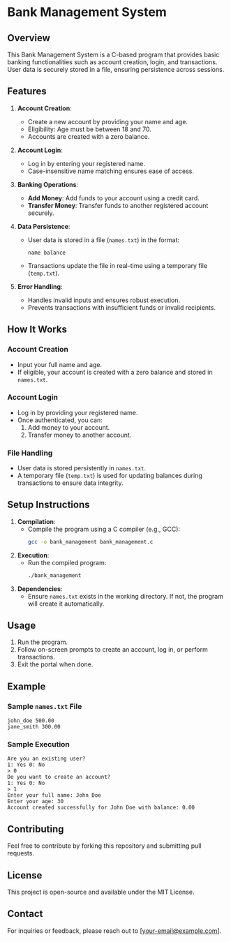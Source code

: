 # Bank Management System

## Overview
This Bank Management System is a C-based program that provides basic banking functionalities such as account creation, login, and transactions. User data is securely stored in a file, ensuring persistence across sessions.

## Features
1. **Account Creation**:
   - Create a new account by providing your name and age.
   - Eligibility: Age must be between 18 and 70.
   - Accounts are created with a zero balance.

2. **Account Login**:
   - Log in by entering your registered name.
   - Case-insensitive name matching ensures ease of access.

3. **Banking Operations**:
   - **Add Money**: Add funds to your account using a credit card.
   - **Transfer Money**: Transfer funds to another registered account securely.

4. **Data Persistence**:
   - User data is stored in a file (`names.txt`) in the format:
     ```
     name balance
     ```
   - Transactions update the file in real-time using a temporary file (`temp.txt`).

5. **Error Handling**:
   - Handles invalid inputs and ensures robust execution.
   - Prevents transactions with insufficient funds or invalid recipients.

## How It Works
### Account Creation
- Input your full name and age.
- If eligible, your account is created with a zero balance and stored in `names.txt`.

### Account Login
- Log in by providing your registered name.
- Once authenticated, you can:
  1. Add money to your account.
  2. Transfer money to another account.

### File Handling
- User data is stored persistently in `names.txt`.
- A temporary file (`temp.txt`) is used for updating balances during transactions to ensure data integrity.

## Setup Instructions
1. **Compilation**:
   - Compile the program using a C compiler (e.g., GCC):
     ```bash
     gcc -o bank_management bank_management.c
     ```
2. **Execution**:
   - Run the compiled program:
     ```bash
     ./bank_management
     ```
3. **Dependencies**:
   - Ensure `names.txt` exists in the working directory. If not, the program will create it automatically.

## Usage
1. Run the program.
2. Follow on-screen prompts to create an account, log in, or perform transactions.
3. Exit the portal when done.

## Example
### Sample `names.txt` File
```
john_doe 500.00
jane_smith 300.00
```
### Sample Execution
```
Are you an existing user?
1: Yes 0: No
> 0
Do you want to create an account?
1: Yes 0: No
> 1
Enter your full name: John Doe
Enter your age: 30
Account created successfully for John Doe with balance: 0.00
```

## Contributing
Feel free to contribute by forking this repository and submitting pull requests.

## License
This project is open-source and available under the MIT License.

## Contact
For inquiries or feedback, please reach out to [your-email@example.com].

